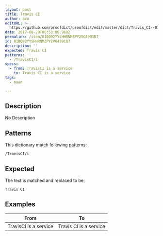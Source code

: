 ```yaml
---
layout: post
title: Travis CI
author: azu
editURL: >-
  https://github.com/proofdict/proofdict/edit/master/dict/Travis_CI--01BQ92YYSHHRNMZPY2VG4991B7.yml
date: 2017-08-20T08:53:06.968Z
permalink: /item/01BQ92YYSHHRNMZPY2VG4991B7
id: 01BQ92YYSHHRNMZPY2VG4991B7
description: ''
expected: Travis CI
patterns:
  - /TravisCI/i
specs:
  - from: TravisCI is a service
    to: Travis CI is a service
tags:
  - noun

---
```


## Description

No Description 

## Patterns

This dictionary match following patterns:

    /TravisCI/i

## Expected

The text is matched and replaced to be:

    Travis CI

## Examples

| From                  | To                     |
| --------------------- | ---------------------- |
| TravisCI is a service | Travis CI is a service |
